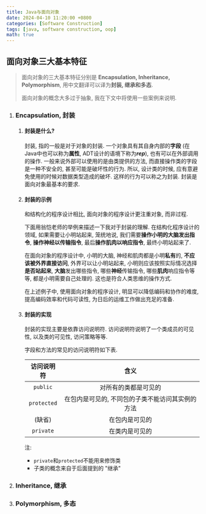 ```yaml
---
title: Java与面向对象
date: 2024-04-10 11:20:00 +0800
categories: [Software Construction]
tags: [java, software construction, oop]
math: true
---
```


## 面向对象三大基本特征

> 面向对象的三大基本特征分别是 **Encapsulation, Inheritance, Polymorphism**, 用中文翻译可以译为**封装, 继承和多态**.
>
> 面向对象的概念大多过于抽象, 我在下文中将使用一些案例来说明.

1. ### Encapsulation, 封装

    1. #### 封装是什么?

        封装, 指的一般是对于对象的封装. 一个对象具有其自身内部的**字段** (在Java中也可以称为**属性**, ADT设计的语境下称为***rep***), 也有可以在外部调用的操作. 一般来说外部可以使用的是由类提供的方法, 而直接操作类的字段是一种不安全的, 甚至可能是破坏性的行为. 所以, 设计类的时候, 应有意避免使用的时候对数据类型造成的破坏. 这样的行为可以称之为封装. 封装是面向对象最基本的要求. 
    
    2. #### 封装的示例
        
        和结构化的程序设计相比, 面向对象的程序设计更注重对象, 而非过程. 
        
        下面用翁恺老师的举例来描述一下我对于封装的理解. 在结构化程序设计的领域, 如果需要让小明站起来, 笼统地说, 我们需要**操作小明的大脑发出指令**, **操作神经以传输指令**, 最后**操作肌肉以响应指令**, 最终小明站起来了. 
        
        在面向对象的程序设计中, 小明的大脑, 神经和肌肉都是小明**私有**的, **不应该被外界直接访问**, 外界可以让小明站起来, 小明则应该按照实际情况选择**是否站起来**, **大脑**发出哪些指令, 哪些**神经**传输指令, 哪些**肌肉**响应指令等等, 都是小明需要自己处理的. 这也是符合人类思维的操作方式. 

        在上述例子中, 使用面向对象的程序设计, 明显可以降低编码和协作的难度, 提高编码效率和代码可读性, 为日后的运维工作做出充足的准备. 

    3. #### 封装的实现

        封装的实现主要是依靠访问说明符. 访问说明符说明了一个类成员的可见性, 以及类的可见性, 访问策略等等. 
        
        字段和方法的常见的访问说明符如下表. 

        | 访问说明符 | 含义 |
        | :-: | :-: |
        | `public` | 对所有的类都是可见的 |
        | `protected` | 在包内是可见的, 不同包的子类不能访问其实例的方法 |
        | (缺省) | 在包内是可见的 |
        | `private` | 在类内是可见的 |

        注: 
         - `private`和`protected`不能用来修饰类
         - 子类的概念来自于后面提到的 "继承"

2. ### Inheritance, 继承

3. ### Polymorphism, 多态
